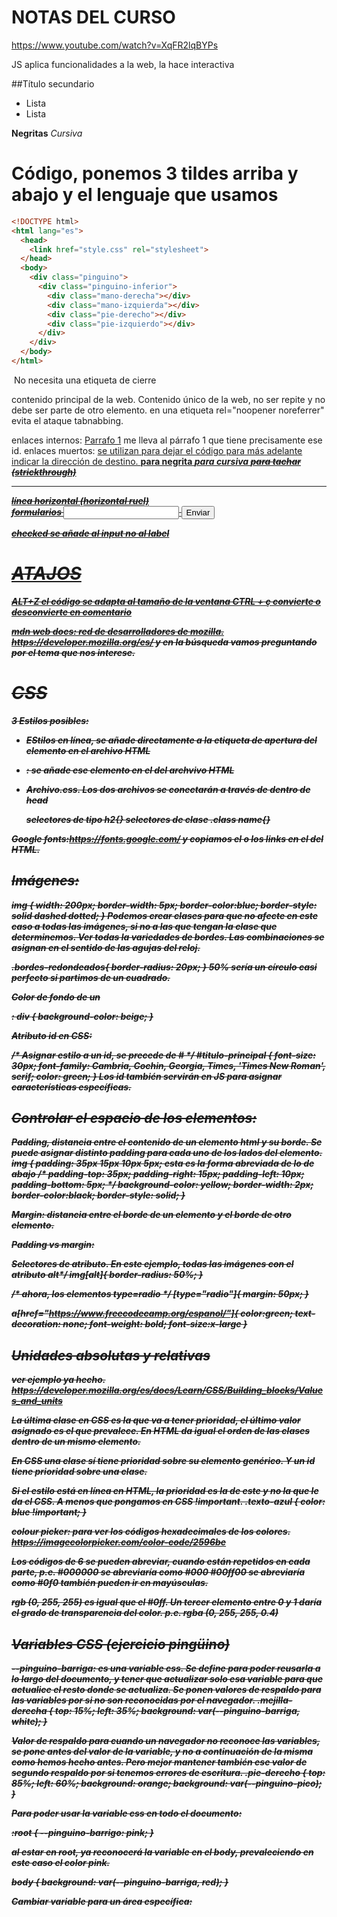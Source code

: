 # NOTAS DEL CURSO
https://www.youtube.com/watch?v=XqFR2lqBYPs

JS aplica funcionalidades a la web, la hace interactiva

##Título secundario

* Lista
* Lista

**Negritas** *Cursiva* 

# Código, ponemos 3 tildes arriba y abajo y el lenguaje que usamos

```html
<!DOCTYPE html>
<html lang="es">
  <head>
    <link href="style.css" rel="stylesheet">
  </head>
  <body>
    <div class="pinguino">
      <div class="pinguino-inferior">
        <div class="mano-derecha"></div>
        <div class="mano-izquierda"></div>
        <div class="pie-derecho"></div>
        <div class="pie-izquierdo"></div>
      </div>
    </div>
  </body>
</html>

``` 

<img> No necesita una etiqueta de cierre
<main></main> contenido principal de la web. Contenido único de la web, no ser repite y no debe ser parte de otro elemento.
en una etiqueta <a> rel="noopener noreferrer" evita el ataque tabnabbing.

enlaces internos: <a href="#parrafo-1">Parrafo 1</a> me lleva al párrafo 1 que tiene precisamente ese id. 
enlaces muertos: <a href="#"> se utilizan para dejar el código para más adelante indicar la dirección de destino.
<strong> para negrita
<em> para cursiva
<s> para tachar (strickthrough)
<hr> línea horizontal (horizontal ruel)
<form> formularios
    <form action="/enviar-respuesta">
      <input type="text">
      <button type="submit">Enviar</button>
    </form>

checked se añade al input no al label


# ATAJOS
ALT+Z el código se adapta al tamaño de la ventana
CTRL + ç convierte o desconvierte en comentario

mdn web docs: red de desarrolladores de mozilla.  
https://developer.mozilla.org/es/ y en la búsqueda vamos preguntando por el tema que nos interese.


# CSS
3 Estilos posibles:
- EStilos en línea, se añade directamente a la etiqueta de apertura del elemento en el archivo HTML
- <style></style>: se añade ese elemento en el <head> del archvivo HTML
- Archivo.css. Los dos archivos se conectarán a través de  <link href="style.css" reL="stylesheet"> dentro de head

    selectores de tipo h2{}
    selectores de clase .class name{}

Google fonts:https://fonts.google.com/ y copiamos el o los links en el <head> del HTML.

## Imágenes:
img {
  width: 200px;
  border-width: 5px;
  border-color:blue;
  border-style: solid dashed dotted;
}
Podemos crear clases para que no afecte en este caso a todas las imágenes, si no a las que tengan la clase que determinemos.
Ver todas la variedades de bordes.
Las combinaciones se asignan en el sentido de las agujas del reloj.

.bordes-redondeados{
  border-radius: 20px;
}
50% sería un círculo casi perfecto si partimos de un cuadrado.

Color de fondo de un <div>:
div {
  background-color: beige;
}

Atributo id en CSS:

/* Asignar estilo a un id, se precede de # */
#titulo-principal {
  font-size: 30px;
  font-family: Cambria, Cochin, Georgia, Times, 'Times New Roman', serif;
  color: green;
}
Los id también servirán en JS para asignar características específicas.

## Controlar el espacio de los elementos:
Padding, distancia entre el contenido de un elemento html y su borde.
Se puede asignar distinto padding para cada uno de los lados del elemento.
img {
  padding: 35px 15px 10px 5px; esta es la forma abreviada de lo de abajo
  /* padding-top: 35px;
  padding-right: 15px;
  padding-left: 10px;
  padding-bottom: 5px; */
  background-color: yellow;
  border-width: 2px;
  border-color:black;
  border-style: solid;
}

Margin: distancia entre el borde de un elemento y el borde de otro elemento.

Padding vs margin:


Selectores de atributo.
En este ejemplo, todas las imágenes con el atributo alt*/
img[alt]{
  border-radius: 50%;
}

/* ahora, los elementos type=radio */
[type="radio"]{
  margin: 50px;
}


a[href="https://www.freecodecamp.org/espanol/"]{
  color:green;
  text-decoration: none;
  font-weight: bold;
  font-size:x-large
}

## Unidades absolutas y relativas
ver ejemplo ya hecho.
https://developer.mozilla.org/es/docs/Learn/CSS/Building_blocks/Values_and_units


La última clase en CSS es la que va a tener prioridad, el último valor asignado es el que prevalece. En HTML da igual el orden de las clases dentro de un mismo elemento.

En CSS  una clase sí tiene prioridad sobre su elemento genérico. Y un id tiene prioridad sobre una clase.

Si el estilo está en línea en HTML, la prioridad es la de este y no la que le da el CSS. A menos que pongamos en CSS !important.
.texto-azul {
    color: blue !important;
}

colour picker: para ver los códigos hexadecimales de los colores.
https://imagecolorpicker.com/color-code/2596be

Los códigos de 6 se pueden abreviar, cuando están repetidos en cada parte, p.e.
#000000 se abreviaría como #000
#00ff00 se abreviaría como #0f0
también pueden ir en mayúsculas.

rgb (0, 255, 255) es igual que el #0ff. Un tercer elemento entre 0 y 1 daría el grado de transparencia del color.
p.e. rgba (0, 255, 255, 0.4)


## Variables CSS (ejercicio pingüino)

--pinguino-barriga: es una variable css. Se define para poder reusarla a lo largo del documento, y tener que actualizar solo esa variable para que actualice el resto donde se actualiza.
Se ponen valores de respaldo para las variables por si no son reconocidas por el navegador.
.mejilla-derecha {
  top: 15%;
  left: 35%;
  background: var(--pinguino-barriga, white);
}

Valor de respaldo para cuando un navegador no reconoce las variables, se pone antes del valor de la variable, y no a continuación de la misma como hemos hecho antes. Pero mejor mantener también ese valor de segundo respaldo por si tenemos errores de escritura.
.pie-derecho {
  top: 85%;
  left: 60%;
  background: orange;
  background: var(--pinguino-pico);
}

Para poder usar la variable css en todo el documento:

:root {
    --pinguino-barrigo: pink;
}

al estar en root, ya reconocerá la variable en el body, prevaleciendo en este caso el color pink.

body {
    background: var(--pinguino-barriga, red);
}

Cambiar variable para un área específica:











